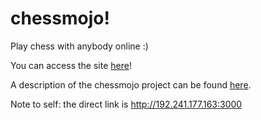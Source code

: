 # chessmojo!
Play chess with anybody online :)

You can access the site [here](http://learnnation.org/chess.html)!

A description of the chessmojo project can be found [here](http://code.instructorium.com/chessmojo/).

Note to self: the direct link is http://192.241.177.163:3000
